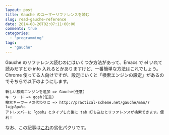 ```yaml
---
layout: post
title: Gauche のユーザーリファレンスを読む
slug: read-gauche-reference
date: 2014-08-20T02:07:11+00:00
comments: true
categories:
  - "programming"
tags:
  - "gauche"
---
```


Gauche のリファレンス読むのにはいくつか方法があって、Emacs で el いれて読みだすとか info 入れるとかありますけど、一番簡単な方法はこれでしょう。
Chrome 使ってる人向けですが、設定にいくと「検索エンジンの設定」があるのでそちらで以下のようにします。

    新しい検索エンジンを追加 => Gauche(任意)
    キーワード => gosh(任意)
    検索キーワードの代わりに => http://practical-scheme.net/gauche/man/?l=jp&p=%s
    アドレスバーに「gosh」とタイプした後に tab 打ち込むとリファレンスが検索できます。便利！

なお、この記事は<a href="http://ayato.hateblo.jp/entry/20130509/1368124378" target="_blank">これ</a>の劣化パクリです。
